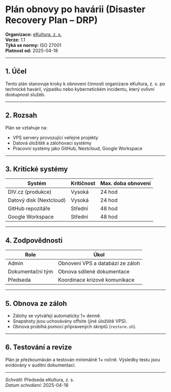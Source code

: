 # Plán obnovy po havárii (Disaster Recovery Plan – DRP)
<!-- # plany/plan-obnovy-po-havarii-drp.md -->

**Organizace:** [eKultura, z. s.](https://ekultura.eu)    
**Verze:** 1.1  
**Týká se normy:** ISO 27001  
**Platnost od:** 2025-04-18  

---

## 1. Účel

Tento plán stanovuje kroky k obnovení činnosti organizace eKultura, z. s. po technické havárii, výpadku nebo kybernetickém incidentu, který ovlivní dostupnost služeb.

---

## 2. Rozsah

Plán se vztahuje na:
- VPS servery provozující veřejné projekty 
- Datová úložiště a zálohovací systémy
- Pracovní systémy jako GitHub, Nextcloud, Google Workspace

---

## 3. Kritické systémy

| Systém | Kritičnost | Max. doba obnovení |
|--------|------------|---------------------|
| DIV.cz (produkce) | Vysoká | 24 hod |
| Datový disk (Nextcloud) | Vysoká | 24 hod |
| GitHub repozitáře | Střední | 48 hod |
| Google Workspace | Střední | 48 hod |

---

## 4. Zodpovědnosti

| Role | Úkol |
|------|------|
| Admin | Obnovení VPS a databází ze záloh |
| Dokumentační tým | Obnova sdílené dokumentace |
| Předseda | Koordinace krizové komunikace |

---

## 5. Obnova ze záloh

- Zálohy se vytvářejí automaticky 1× denně.
- Snapshoty jsou uchovávány offsite (jiné úložiště VPS).
- Obnova probíhá pomocí připravených skriptů (`restore.sh`).

---

## 6. Testování a revize

Plán je přezkoumáván a testován minimálně 1× ročně. Výsledky testu jsou evidovány v auditní dokumentaci.

---

*Schválil:* Předseda eKultura, z. s.  
*Datum schválení:* 2025-04-18
